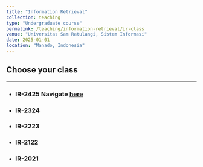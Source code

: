 ```yaml
---
title: "Information Retrieval"
collection: teaching
type: "Undergraduate course"
permalink: /teaching/information-retrieval/ir-class
venue: "Universitas Sam Ratulangi, Sistem Informasi"
date: 2025-01-01
location: "Manado, Indonesia"
---
```


## Choose your class

---

- ### IR-2425 Navigate [here](mhrdkx.github.io/teaching/information-retrieval/2425-class/2025-information-retrieval-4)
- ### IR-2324
- ### IR-2223
- ### IR-2122
- ### IR-2021

